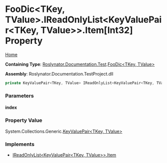 # FooDic\<TKey, TValue>\.IReadOnlyList\<KeyValuePair\<TKey, TValue>>\.Item\[Int32\] Property <a name="_Top"></a>

[Home](../../../../../README.md)

**Containing Type**: [Roslynator.Documentation.Test](../../README.md#_Top)\.[FooDic\<TKey, TValue>](../README.md#_Top)

**Assembly**: Roslynator\.Documentation\.TestProject\.dll

```csharp
private KeyValuePair<TKey, TValue> IReadOnlyList<KeyValuePair<TKey, TValue>>.Item[int index] { get; }
```

### Parameters

#### index

### Property Value

System\.Collections\.Generic\.[KeyValuePair\<TKey, TValue>](https://docs.microsoft.com/en-us/dotnet/api/system.collections.generic.keyvaluepair-2)

### Implements

* [IReadOnlyList\<KeyValuePair\<TKey, TValue>>.Item](https://docs.microsoft.com/en-us/dotnet/api/system.collections.generic.ireadonlylist-1.item)
